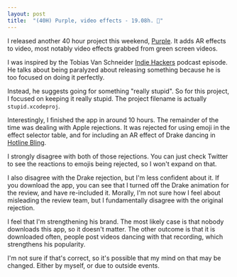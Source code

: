 ```yaml
---
layout: post
title:  "(40H) Purple, video effects - 19.08h. 🍇"
---
```


I released another 40 hour project this weekend, [Purple](https://itunes.apple.com/us/app/purple-3d-effects-more/id1341380172?mt=8). It adds AR effects to video, most notably video effects grabbed from green screen videos.

I was inspired by the Tobias Van Schneider [Indie Hackers](https://www.indiehackers.com/podcast/035-tobias-van-schneider-of-semplice) podcast episode. He talks about being paralyzed about releasing something because he is too focused on doing it perfectly.

Instead, he suggests going for something "really stupid". So for this project, I focused on keeping it really stupid. The project filename is actually `stupid.xcodeproj`.

Interestingly, I finished the app in around 10 hours. The remainder of the time was dealing with Apple rejections. It was rejected for using emoji in the effect selector table, and for including an AR effect of Drake dancing in [Hotline Bling](https://www.youtube.com/watch?v=uxpDa-c-4Mc).

I strongly disagree with both of those rejections. You can just check Twitter to see the reactions to emojis being rejected, so I won't expand on that.

I also disagree with the Drake rejection, but I'm less confident about it. If you download the app, you can see that I turned off the Drake animation for the review, and have re-included it. Morally, I'm not sure how I feel about misleading the review team, but I fundamentally disagree with the original rejection.

I feel that I'm strengthening his brand. The most likely case is that nobody downloads this app, so it doesn't matter. The other outcome is that it is downloaded often, people post videos dancing with that recording, which strengthens his popularity.

I'm not sure if that's correct, so it's possible that my mind on that may be changed. Either by myself, or due to outside events.

